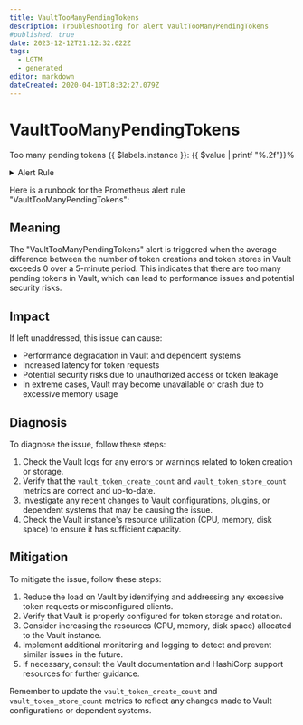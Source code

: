 ```yaml
---
title: VaultTooManyPendingTokens
description: Troubleshooting for alert VaultTooManyPendingTokens
#published: true
date: 2023-12-12T21:12:32.022Z
tags: 
  - LGTM
  - generated
editor: markdown
dateCreated: 2020-04-10T18:32:27.079Z
---
```


# VaultTooManyPendingTokens

Too many pending tokens {{ $labels.instance }}: {{ $value | printf "%.2f"}}%

<details>
  <summary>Alert Rule</summary>

{{% rule "hashicorp-vault/hashicorp-vault-internal.yml" "VaultTooManyPendingTokens" %}}

{{% comment %}}

```yaml
alert: VaultTooManyPendingTokens
expr: avg(vault_token_create_count - vault_token_store_count) > 0
for: 5m
labels:
    severity: warning
annotations:
    summary: Vault too many pending tokens (instance {{ $labels.instance }})
    description: |-
        Too many pending tokens {{ $labels.instance }}: {{ $value | printf "%.2f"}}%
          VALUE = {{ $value }}
          LABELS = {{ $labels }}
    runbook: https://github.com/srerun/prometheus-alerts/blob/main/content/runbooks/hashicorp-vault-internal/VaultTooManyPendingTokens.md

```

{{% /comment %}}

</details>


Here is a runbook for the Prometheus alert rule "VaultTooManyPendingTokens":

## Meaning

The "VaultTooManyPendingTokens" alert is triggered when the average difference between the number of token creations and token stores in Vault exceeds 0 over a 5-minute period. This indicates that there are too many pending tokens in Vault, which can lead to performance issues and potential security risks.

## Impact

If left unaddressed, this issue can cause:

* Performance degradation in Vault and dependent systems
* Increased latency for token requests
* Potential security risks due to unauthorized access or token leakage
* In extreme cases, Vault may become unavailable or crash due to excessive memory usage

## Diagnosis

To diagnose the issue, follow these steps:

1. Check the Vault logs for any errors or warnings related to token creation or storage.
2. Verify that the `vault_token_create_count` and `vault_token_store_count` metrics are correct and up-to-date.
3. Investigate any recent changes to Vault configurations, plugins, or dependent systems that may be causing the issue.
4. Check the Vault instance's resource utilization (CPU, memory, disk space) to ensure it has sufficient capacity.

## Mitigation

To mitigate the issue, follow these steps:

1. Reduce the load on Vault by identifying and addressing any excessive token requests or misconfigured clients.
2. Verify that Vault is properly configured for token storage and rotation.
3. Consider increasing the resources (CPU, memory, disk space) allocated to the Vault instance.
4. Implement additional monitoring and logging to detect and prevent similar issues in the future.
5. If necessary, consult the Vault documentation and HashiCorp support resources for further guidance.

Remember to update the `vault_token_create_count` and `vault_token_store_count` metrics to reflect any changes made to Vault configurations or dependent systems.